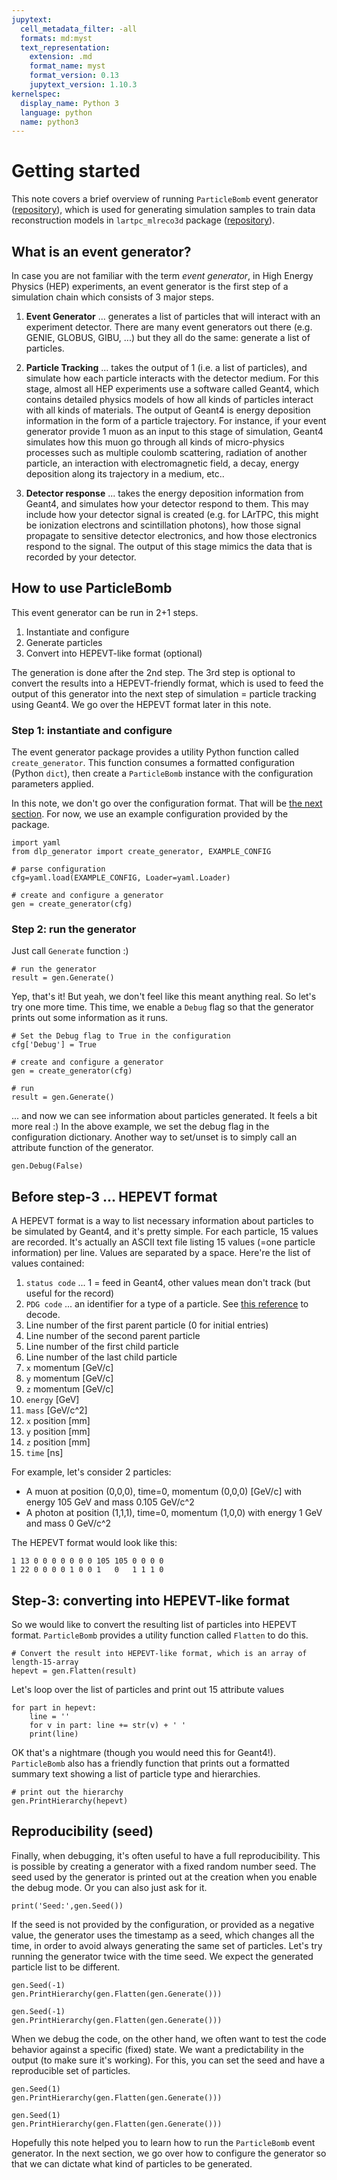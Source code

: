 ```yaml
---
jupytext:
  cell_metadata_filter: -all
  formats: md:myst
  text_representation:
    extension: .md
    format_name: myst
    format_version: 0.13
    jupytext_version: 1.10.3
kernelspec:
  display_name: Python 3
  language: python
  name: python3
---
```


# Getting started

This note covers a brief overview of running `ParticleBomb`  event generator ([repository](https://github.com/DeepLearnPhysics/EventGenerator)), which is used for generating simulation samples to train data reconstruction models in `lartpc_mlreco3d` package ([repository](https://github.com/DeepLearnPhysics/lartpc_mlreco3d)). 

## What is an event generator?

In case you are not familiar with the term _event generator_, in High Energy Physics (HEP) experiments, an event generator is the first step of a simulation chain which consists of 3 major steps.

1. **Event Generator** ... generates a list of particles that will interact with an experiment detector. There are many event generators out there (e.g. GENIE, GLOBUS, GIBU, ...) but they all do the same: generate a list of particles.
  
2. **Particle Tracking** ... takes the output of 1 (i.e. a list of particles), and simulate how each particle interacts with the detector medium. For this stage, almost all HEP experiments use a software called Geant4, which contains detailed physics models of how all kinds of particles interact with all kinds of materials. The output of Geant4 is energy deposition information in the form of a particle trajectory. For instance, if your event generator provide 1 muon as an input to this stage of simulation, Geant4 simulates how this muon go through all kinds of micro-physics processes such as multiple coulomb scattering, radiation of another particle, an interaction with electromagnetic field, a decay, energy deposition along its trajectory in a medium, etc.. 

3. **Detector response** ... takes the energy deposition information from Geant4, and simulates how your detector respond to them. This may include how your detector signal is created (e.g. for LArTPC, this might be ionization electrons and scintillation photons), how those signal propagate to sensitive detector electronics, and how those electronics respond to the signal. The output of this stage mimics the data that is recorded by your detector.

## How to use ParticleBomb

This event generator can be run in 2+1 steps.

1. Instantiate and configure
2. Generate particles
3. Convert into HEPEVT-like format (optional)

The generation is done after the 2nd step. The 3rd step is optional to convert the results into a HEPEVT-friendly format, which is used to feed the output of this generator into the next step of simulation = particle tracking using Geant4. We go over the HEPEVT format later in this note.


### Step 1: instantiate and configure

The event generator package provides a utility Python function called `create_generator`. This function consumes a formatted configuration (Python `dict`), then create a `ParticleBomb` instance with the configuration parameters applied. 

In this note, we don't go over the configuration format. That will be [the next section](./Configuration.md). For now, we use an example configuration provided by the package.

```{code-cell}
import yaml
from dlp_generator import create_generator, EXAMPLE_CONFIG

# parse configuration
cfg=yaml.load(EXAMPLE_CONFIG, Loader=yaml.Loader)

# create and configure a generator
gen = create_generator(cfg)
```

### Step 2: run the generator

Just call `Generate` function :) 

```{code-cell}
# run the generator
result = gen.Generate()
```

Yep, that's it! But yeah, we don't feel like this meant anything real. So let's try one more time. This time, we enable a `Debug` flag so that the generator prints out some information as it runs.

```{code-cell}
# Set the Debug flag to True in the configuration
cfg['Debug'] = True

# create and configure a generator
gen = create_generator(cfg)

# run
result = gen.Generate()
```

... and now we can see information about particles generated. It feels a bit more real :) In the above example, we set the debug flag in the configuration dictionary. Another way to set/unset is to simply call an attribute function of the generator.

```{code-cell}
gen.Debug(False)
```

## Before step-3 ... HEPEVT format

A HEPEVT format is a way to list necessary information about particles to be simulated by Geant4, and it's pretty simple. For each particle, 15 values are recorded. It's actually an ASCII text file listing 15 values (=one particle information) per line. Values are separated by a space. Here're the list of values contained:

1. `status code` ... 1 = feed in Geant4, other values mean don't track (but useful for the record)
2. `PDG code` ... an identifier for a type of a particle. See [this reference](https://pdg.lbl.gov/2007/reviews/montecarlorpp.pdf) to decode.
3. Line number of the first parent particle (0 for initial entries)
4. Line number of the second parent particle
5. Line number of the first child particle
6. Line number of the last child particle
7. `x` momentum [GeV/c]
8. `y` momentum [GeV/c]
9. `z` momentum [GeV/c]
10. `energy` [GeV]
11. `mass` [GeV/c^2]
12. `x` position [mm]
13. `y` position [mm]
14. `z` position [mm]
15. `time` [ns]

For example, let's consider 2 particles:
* A muon at position (0,0,0), time=0, momentum (0,0,0) [GeV/c] with energy 105 GeV and mass 0.105 GeV/c^2
* A photon at position (1,1,1), time=0, momentum (1,0,0) with energy 1 GeV and mass 0 GeV/c^2

The HEPEVT format would look like this:
```
1 13 0 0 0 0 0 0 0 105 105 0 0 0 0
1 22 0 0 0 0 1 0 0 1   0   1 1 1 0
```

## Step-3: converting into HEPEVT-like format

So we would like to convert the resulting list of particles into HEPEVT format. `ParticleBomb` provides a utility function called `Flatten` to do this.

```{code-cell}
# Convert the result into HEPEVT-like format, which is an array of length-15-array
hepevt = gen.Flatten(result)
```

Let's loop over the list of particles and print out 15 attribute values

```{code-cell}
for part in hepevt:
    line = ''
    for v in part: line += str(v) + ' '
    print(line)
```

OK that's a nightmare (though you would need this for Geant4!). `ParticleBomb` also has a friendly function that prints out a formatted summary text showing a list of particle type and hierarchies.

```{code-cell}
# print out the hierarchy
gen.PrintHierarchy(hepevt)
```

## Reproducibility (seed)

Finally, when debugging, it's often useful to have a full reproducibility. This is possible by creating a generator with a fixed random number seed. The seed used by the generator is printed out at the creation when you enable the debug mode. Or you can also just ask for it.

```{code-cell}
print('Seed:',gen.Seed())
```

If the seed is not provided by the configuration, or provided as a negative value, the generator uses the timestamp as a seed, which changes all the time, in order to avoid always generating the same set of particles. Let's try running the generator twice with the time seed. We expect the generated particle list to be different.

```{code-cell}
gen.Seed(-1)
gen.PrintHierarchy(gen.Flatten(gen.Generate()))

gen.Seed(-1)
gen.PrintHierarchy(gen.Flatten(gen.Generate()))
```

When we debug the code, on the other hand, we often want to test the code behavior against a specific (fixed) state. We want a predictability in the output (to make sure it's working). For this, you can set the seed and have a reproducible set of particles.

```{code-cell}
gen.Seed(1)
gen.PrintHierarchy(gen.Flatten(gen.Generate()))

gen.Seed(1)
gen.PrintHierarchy(gen.Flatten(gen.Generate()))
```

Hopefully this note helped you to learn how to run the `ParticleBomb` event generator. In the next section, we go over how to configure the generator so that we can dictate what kind of particles to be generated.


